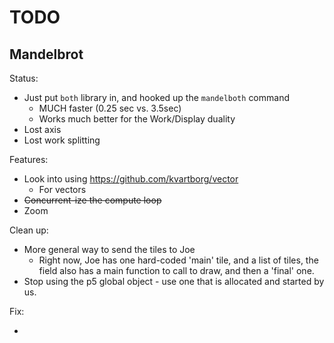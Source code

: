 
# TODO

## Mandelbrot

Status:

* Just put `both` library in, and hooked up the `mandelboth` command
  * MUCH faster (0.25 sec vs. 3.5sec)
  * Works much better for the Work/Display duality
* Lost axis
* Lost work splitting

Features:

* Look into using https://github.com/kvartborg/vector
  * For vectors
* ~~Concurrent-ize the compute loop~~
* Zoom

Clean up:

* More general way to send the tiles to Joe
  * Right now, Joe has one hard-coded 'main' tile, and a list of tiles,
    the field also has a main function to call to draw, and then a 'final' one.
* Stop using the p5 global object - use one that is allocated and started by us.

Fix:

*

